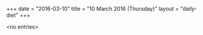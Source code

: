 +++
date = "2016-03-10"
title = "10 March 2016 (Thursday)"
layout = "daily-diet"
+++

\<no entries\>